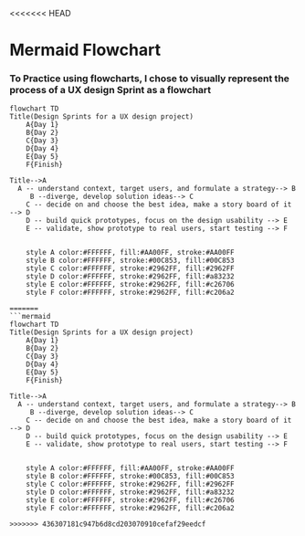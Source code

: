 <<<<<<< HEAD
# Mermaid Flowchart
### To Practice using flowcharts, I chose to visually represent the process of a UX design Sprint as a flowchart 
```mermaid
flowchart TD
Title(Design Sprints for a UX design project)
    A{Day 1}
    B{Day 2}
    C{Day 3}
    D{Day 4}
    E{Day 5}
    F{Finish}
    
Title-->A
  A -- understand context, target users, and formulate a strategy--> B
     B --diverge, develop solution ideas--> C
    C -- decide on and choose the best idea, make a story board of it --> D
    D -- build quick prototypes, focus on the design usability --> E
    E -- validate, show prototype to real users, start testing --> F


    style A color:#FFFFFF, fill:#AA00FF, stroke:#AA00FF
    style B color:#FFFFFF, stroke:#00C853, fill:#00C853
    style C color:#FFFFFF, stroke:#2962FF, fill:#2962FF
    style D color:#FFFFFF, stroke:#2962FF, fill:#a83232
    style E color:#FFFFFF, stroke:#2962FF, fill:#c26706
    style F color:#FFFFFF, stroke:#2962FF, fill:#c206a2

=======
```mermaid
flowchart TD
Title(Design Sprints for a UX design project)
    A{Day 1}
    B{Day 2}
    C{Day 3}
    D{Day 4}
    E{Day 5}
    F{Finish}
    
Title-->A
  A -- understand context, target users, and formulate a strategy--> B
     B --diverge, develop solution ideas--> C
    C -- decide on and choose the best idea, make a story board of it --> D
    D -- build quick prototypes, focus on the design usability --> E
    E -- validate, show prototype to real users, start testing --> F


    style A color:#FFFFFF, fill:#AA00FF, stroke:#AA00FF
    style B color:#FFFFFF, stroke:#00C853, fill:#00C853
    style C color:#FFFFFF, stroke:#2962FF, fill:#2962FF
    style D color:#FFFFFF, stroke:#2962FF, fill:#a83232
    style E color:#FFFFFF, stroke:#2962FF, fill:#c26706
    style F color:#FFFFFF, stroke:#2962FF, fill:#c206a2

>>>>>>> 436307181c947b6d8cd203070910cefaf29eedcf
```